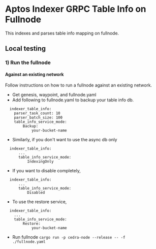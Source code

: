 # Aptos Indexer GRPC Table Info on Fullnode

This indexes and parses table info mapping on fullnode.

## Local testing
### 1) Run the fullnode

#### Against an existing network

Follow instructions on how to run a fullnode against an existing network.
* Get genesis, waypoint, and fullnode.yaml
* Add following to fullnode.yaml to backup your table info db.
```
  indexer_table_info:
    parser_task_count: 10
    parser_batch_size: 100
    table_info_service_mode:
        Backup:
            your-bucket-name
  ```

* Similarly, if you don't want to use the async db only
```
  indexer_table_info:
      ...
      table_info_service_mode:
          IndexingOnly
```

* If you want to disable completely, 
```
  indexer_table_info:
      ...
      table_info_service_mode:
          Disabled
```
* To use the restore service, 

```
  indexer_table_info:
    ...
    table_info_service_mode:
        Restore:
            your-bucket-name
```

* Run fullnode `cargo run -p cedra-node --release -- -f ./fullnode.yaml`
